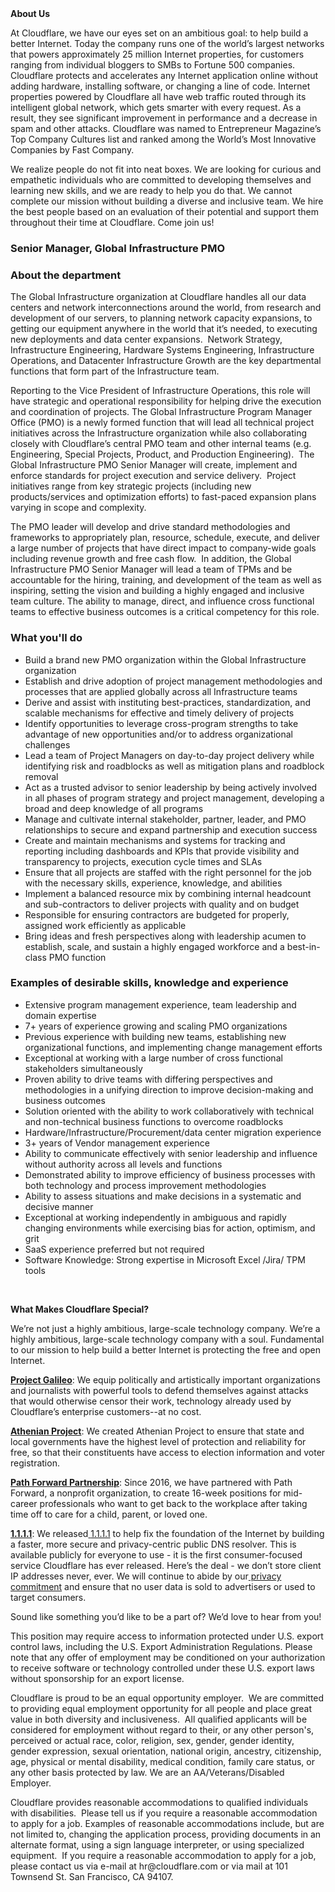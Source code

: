 <div class="content-intro">
	<div><strong>About Us</strong></div>
	<div>
		<p><span style="font-weight: 400;">At Cloudflare, we have our eyes set on an ambitious goal: to help build a better Internet. Today the company runs one of the world’s largest networks that powers approximately 25 million Internet properties, for customers ranging from individual bloggers to SMBs to Fortune 500 companies. Cloudflare protects and accelerates any Internet application online without adding hardware, installing software, or changing a line of code. Internet properties powered by Cloudflare all have web traffic routed through its intelligent global network, which gets smarter with every request. As a result, they see significant improvement in performance and a decrease in spam and other attacks. Cloudflare was named to Entrepreneur Magazine’s Top Company Cultures list and ranked among the World’s Most Innovative Companies by Fast Company.</span><span style="font-weight: 400;">&nbsp;</span></p>
		<p><span style="font-weight: 400;">We realize people do not fit into neat boxes. We are looking for curious and empathetic individuals who are committed to developing themselves and learning new skills, and we are ready to help you do that. We cannot complete our mission without building a diverse and inclusive team. We hire the best people based on an evaluation of their potential and support them throughout their time at Cloudflare. Come join us!&nbsp;</span></p>
	</div>
</div>
<h3><strong>Senior Manager, Global Infrastructure PMO</strong></h3>
<h3><strong>About the department</strong></h3>
<p><span style="font-weight: 400;">The Global Infrastructure organization at Cloudflare handles all our data centers and network interconnections around the world, from research and development of our servers, to planning network capacity expansions, to getting our equipment anywhere in the world that it’s needed, to executing new deployments and data center expansions.&nbsp; Network Strategy, Infrastructure Engineering, Hardware Systems Engineering, Infrastructure Operations, and Datacenter Infrastructure Growth are the key departmental functions that form part of the Infrastructure team.&nbsp;&nbsp;</span></p>
<p><span style="font-weight: 400;">Reporting to the Vice President of Infrastructure Operations, this role will have strategic and operational responsibility for helping drive the execution and coordination of projects. The Global Infrastructure Program Manager Office (PMO) is a newly formed function that will lead all technical project initiatives across the Infrastructure organization while also collaborating closely with Cloudflare’s central PMO team and other internal teams (e.g. Engineering, Special Projects, Product, and Production Engineering).&nbsp; The Global Infrastructure PMO Senior Manager will create, implement and enforce standards for project execution and service delivery.&nbsp; Project initiatives range from key strategic projects (including new products/services and optimization efforts) to fast-paced expansion plans varying in scope and complexity.&nbsp;&nbsp;</span></p>
<p><span style="font-weight: 400;">The PMO leader will develop and drive standard methodologies and frameworks to appropriately plan, resource, schedule, execute, and deliver a large number of projects that have direct impact to company-wide goals including revenue growth and free cash flow.&nbsp; In addition, the Global Infrastructure PMO Senior Manager will lead a team of TPMs and be accountable for the hiring, training, and development of the team as well as inspiring, setting the vision and building a highly engaged and inclusive team culture. The ability to manage, direct, and influence cross functional teams to effective business outcomes is a critical competency for this role.</span></p>
<h3><strong>What you'll do</strong></h3>
<ul>
	<li style="font-weight: 400;"><span style="font-weight: 400;">Build a brand new PMO organization within the Global Infrastructure organization</span></li>
	<li style="font-weight: 400;"><span style="font-weight: 400;">Establish and drive adoption of project management methodologies and processes that </span><span style="font-weight: 400;">are applied globally across all Infrastructure teams</span></li>
	<li style="font-weight: 400;"><span style="font-weight: 400;">Derive and assist with instituting best-practices, standardization, and scalable mechanisms for effective and timely delivery of projects</span></li>
	<li style="font-weight: 400;"><span style="font-weight: 400;">Identify opportunities to leverage cross-program strengths to take advantage of new opportunities and/or to address organizational challenges</span></li>
	<li style="font-weight: 400;"><span style="font-weight: 400;">Lead a team of Project Managers on day-to-day project delivery while identifying risk and roadblocks as well as mitigation plans and roadblock removal</span></li>
	<li style="font-weight: 400;"><span style="font-weight: 400;">Act as a trusted advisor to senior leadership by being actively involved in all phases of program strategy and project management, developing a broad and deep knowledge of all programs</span></li>
	<li style="font-weight: 400;"><span style="font-weight: 400;">Manage and cultivate internal stakeholder, partner, leader, and PMO relationships to secure and expand partnership and execution success</span></li>
	<li style="font-weight: 400;"><span style="font-weight: 400;">Create and maintain mechanisms and systems for tracking and reporting including dashboards and KPIs that provide visibility and transparency to projects, execution cycle times and SLAs</span></li>
	<li style="font-weight: 400;"><span style="font-weight: 400;">Ensure that all projects are staffed with the right personnel for the job with the necessary skills, experience, knowledge, and abilities</span></li>
	<li style="font-weight: 400;"><span style="font-weight: 400;">Implement a balanced resource mix by combining internal headcount and sub-contractors to deliver projects with quality and on budget</span></li>
	<li style="font-weight: 400;"><span style="font-weight: 400;">Responsible for ensuring contractors are budgeted for properly, assigned work efficiently as applicable&nbsp;</span></li>
	<li style="font-weight: 400;"><span style="font-weight: 400;">Bring ideas and fresh perspectives along with leadership acumen to establish, scale, and sustain a highly engaged workforce and a best-in-class PMO function</span></li>
</ul>
<h3><strong>Examples of desirable skills, knowledge and experience</strong></h3>
<ul>
	<li style="font-weight: 400;"><span style="font-weight: 400;">Extensive program management experience, team leadership and domain expertise</span></li>
	<li style="font-weight: 400;"><span style="font-weight: 400;">7+ years of experience growing and scaling PMO organizations</span></li>
	<li style="font-weight: 400;"><span style="font-weight: 400;">Previous experience with building new teams, establishing new organizational functions, and implementing change management efforts</span></li>
	<li style="font-weight: 400;"><span style="font-weight: 400;">Exceptional at working with a large number of cross functional stakeholders simultaneously</span></li>
	<li style="font-weight: 400;"><span style="font-weight: 400;">Proven ability to drive teams with differing perspectives and methodologies in a unifying direction to improve decision-making and business outcomes</span></li>
	<li style="font-weight: 400;"><span style="font-weight: 400;">Solution oriented with the ability to work collaboratively with technical and non-technical business functions to overcome roadblocks</span></li>
	<li style="font-weight: 400;"><span style="font-weight: 400;">Hardware/Infrastructure/Procurement/data center migration experience</span></li>
	<li style="font-weight: 400;"><span style="font-weight: 400;">3+ years of Vendor management experience&nbsp;</span></li>
	<li style="font-weight: 400;"><span style="font-weight: 400;">Ability to communicate effectively with senior leadership and influence without authority across all levels and functions</span></li>
	<li style="font-weight: 400;"><span style="font-weight: 400;">Demonstrated ability to improve efficiency of business processes with both technology and process improvement methodologies</span></li>
	<li style="font-weight: 400;"><span style="font-weight: 400;">Ability to assess situations and make decisions in a systematic and decisive manner</span></li>
	<li style="font-weight: 400;"><span style="font-weight: 400;">Exceptional at working independently in ambiguous and rapidly changing environments while exercising bias for action, optimism, and grit&nbsp;</span></li>
	<li style="font-weight: 400;"><span style="font-weight: 400;">SaaS experience preferred but not required</span></li>
	<li style="font-weight: 400;"><span style="font-weight: 400;">Software Knowledge: Strong expertise in Microsoft Excel /Jira/ TPM tools</span></li>
</ul>
<p>&nbsp;</p>
<div class="content-conclusion">
	<p><strong>What Makes Cloudflare Special?</strong></p>
	<p><span style="font-weight: 400;">We’re not just a highly ambitious, large-scale technology company. We’re a highly ambitious, large-scale technology company with a soul. Fundamental to our mission to help build a better Internet is protecting the free and open Internet.</span></p>
	<p><a href="https://blog.cloudflare.com/protecting-free-expression-online/"><strong>Project Galileo</strong></a><span style="font-weight: 400;">: We equip politically and artistically important organizations and journalists with powerful tools to defend themselves against attacks that would otherwise censor their work, technology already used by Cloudflare’s enterprise customers--at no cost.</span></p>
	<p><strong><a href="https://www.cloudflare.com/athenian/">Athenian Project</a></strong><span style="font-weight: 400;">: We created Athenian Project to ensure that state and local governments have the highest level of protection and reliability for free, so that their constituents have access to election information and voter registration.</span></p>
	<p><a href="https://blog.cloudflare.com/tag/path-forward/"><strong>Path Forward Partnership</strong></a><span style="font-weight: 400;">: Since 2016, we have partnered with Path Forward, a nonprofit organization, to create 16-week positions for mid-career professionals who want to get back to the workplace after taking time off to care for a child, parent, or loved one.</span></p>
	<p><a href="https://1.1.1.1/"><strong>1.1.1.1</strong></a><span style="font-weight: 400;">: We released</span><a href="https://1.1.1.1/"> <span style="font-weight: 400;">1.1.1.1</span></a><span style="font-weight: 400;"> to help fix the foundation of the Internet by building a faster, more secure and privacy-centric public DNS resolver. This is available publicly for everyone to use - it is the first consumer-focused service Cloudflare has ever released. Here’s the deal - we don’t store client IP addresses never, ever. We will continue to abide by our</span><a href="https://developers.cloudflare.com/1.1.1.1/privacy/public-dns-resolver"> privacy commitment</a><span style="font-weight: 400;"> and ensure that no user data is sold to advertisers or used to target consumers.</span></p>
	<p><span style="font-weight: 400;">Sound like something you’d like to be a part of? We’d love to hear from you!</span></p>
	<p><span style="font-weight: 400;">This position may require access to information protected under U.S. export control laws, including the U.S. Export Administration Regulations. Please note that any offer of employment may be conditioned on your authorization to receive software or technology controlled under these U.S. export laws without sponsorship for an export license.</span></p>
	<p><span style="font-weight: 400;">Cloudflare is proud to be an equal opportunity employer. &nbsp;We are committed to providing equal employment opportunity for all people and place great value in both diversity and inclusiveness. &nbsp;All qualified applicants will be considered for employment without regard to their, or any other person's, perceived or actual</span> <span style="font-weight: 400;">race, color, religion, sex, gender, gender identity, gender expression, sexual orientation, national origin, ancestry, citizenship, age, physical or mental disability, medical condition, family care status, or any other basis protected by law. </span><span style="font-weight: 400;">We are an AA/Veterans/Disabled Employer.</span></p>
	<p><span style="font-weight: 400;">Cloudflare provides reasonable accommodations to qualified individuals with disabilities. &nbsp;Please tell us if you require a reasonable accommodation to apply for a job. Examples of reasonable accommodations include, but are not limited to, changing the application process, providing documents in an alternate format, using a sign language interpreter, or using specialized equipment. &nbsp;If you require a reasonable accommodation to apply for a job, please contact us via e-mail at </span><span style="font-weight: 400;">hr@cloudflare.com</span><span style="font-weight: 400;"> or via mail at 101 Townsend St. San Francisco, CA 94107.</span></p>
</div>